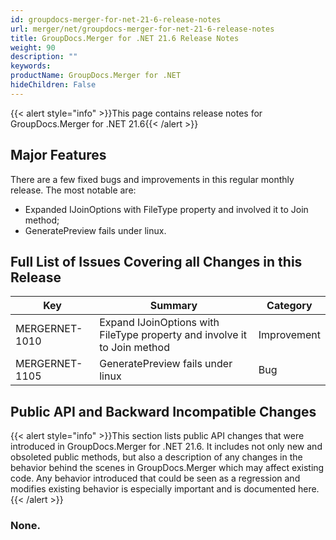 ```yaml
---
id: groupdocs-merger-for-net-21-6-release-notes
url: merger/net/groupdocs-merger-for-net-21-6-release-notes
title: GroupDocs.Merger for .NET 21.6 Release Notes
weight: 90
description: ""
keywords: 
productName: GroupDocs.Merger for .NET
hideChildren: False
---
```

{{< alert style="info" >}}This page contains release notes for GroupDocs.Merger for .NET 21.6{{< /alert >}}

## Major Features

There are a few fixed bugs and improvements in this regular monthly release. The most notable are:

*   Expanded IJoinOptions with FileType property and involved it to Join method;
*   GeneratePreview fails under linux.

## Full List of Issues Covering all Changes in this Release

| Key | Summary | Category |
| --- | --- | --- |
| MERGERNET-1010 | Expand IJoinOptions with FileType property and involve it to Join method | Improvement |
| MERGERNET-1105 | GeneratePreview fails under linux | Bug |

## Public API and Backward Incompatible Changes

{{< alert style="info" >}}This section lists public API changes that were introduced in GroupDocs.Merger for .NET 21.6. It includes not only new and obsoleted public methods, but also a description of any changes in the behavior behind the scenes in GroupDocs.Merger which may affect existing code. Any behavior introduced that could be seen as a regression and modifies existing behavior is especially important and is documented here.{{< /alert >}}

### None.
